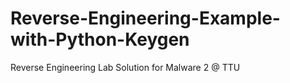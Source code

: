 # Reverse-Engineering-Example-with-Python-Keygen
Reverse Engineering Lab Solution for Malware 2 @ TTU
